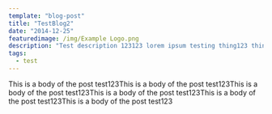 ```yaml
---
template: "blog-post"
title: "TestBlog2"
date: "2014-12-25"
featuredimage: /img/Example Logo.png
description: "Test description 123123 lorem ipsum testing thing123 thing432"
tags:
  - test
---
```

This is a body of the post test123This is a body of the post test123This is a body of the post test123This is a body of the post test123This is a body of the post test123This is a body of the post test123